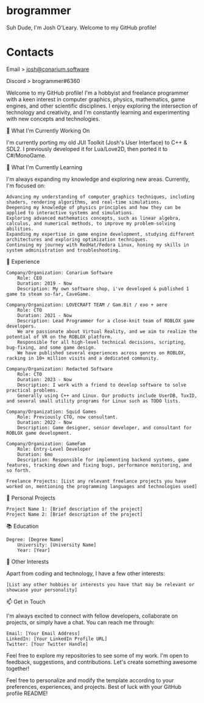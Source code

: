 # brogrammer
Suh Dude, I'm Josh O'Leary. Welcome to my GitHub profile!

# Contacts
Email > josh@conarium.software

Discord > brogrammer#6360

Welcome to my GitHub profile! I'm a hobbyist and freelance programmer with a keen interest in computer graphics, physics, mathematics, game engines, and other scientific disciplines. I enjoy exploring the intersection of technology and creativity, and I'm constantly learning and experimenting with new concepts and technologies.

🔭 What I'm Currently Working On

I'm currently porting my old JUI Toolkit (Josh's User Interface) to C++ & SDL2. I previously developed it for Lua/Love2D, then ported it to C#/MonoGame.


🌱 What I'm Currently Learning

I'm always expanding my knowledge and exploring new areas. Currently, I'm focused on:

    Advancing my understanding of computer graphics techniques, including shaders, rendering algorithms, and real-time simulations.
    Deepening my knowledge of physics principles and how they can be applied to interactive systems and simulations.
    Exploring advanced mathematics concepts, such as linear algebra, calculus, and numerical methods, to improve my problem-solving abilities.
    Expanding my expertise in game engine development, studying different architectures and exploring optimization techniques.
    Continuing my journey with RedHat/Fedora Linux, honing my skills in system administration and troubleshooting.

💼 Experience

    Company/Organization: Conarium Software
        Role: CEO
        Duration: 2019 - Now
        Description: My own software shop, i've developed & published 1 game to steam so-far, CaveGame.
        
    Company/Organization: LOVECRAFT TEAM / Gam.Bit / exo + aere
        Role: CTO
        Duration: 2021 - Now
        Description: Lead Programmer for a close-knit team of ROBLOX game developers.
        We are passionate about Virtual Reality, and we aim to realize the potential of VR on the ROBLOX platform. 
        Responsible for all high-level technical decisions, scripting, bug-fixing, and some game design.
        We have published several experiences across genres on ROBLOX, racking in 10+ million visits and a dedicated community.
        
    Company/Organization: Redacted Software
        Role: CTO
        Duration: 2023 - Now
        Description: I work with a friend to develop software to solve practical problems.
        Generally using C++ and Linux. Our products include UserDB, TuxID, and several small utility programs for Linux such as TODO lists.
        
    Company/Organization: Squid Games
        Role: Previously CTO, now consultant.
        Duration: 2022 - Now
        Description: Game designer, senior developer, and consultant for ROBLOX game development.
        
    Company/Organization: GameFam
        Role: Entry-Level Developer
        Duration: 6mo
        Description: Responsible for implementing backend systems, game features, tracking down and fixing bugs, performance monitoring, and so forth.

    Freelance Projects: [List any relevant freelance projects you have worked on, mentioning the programming languages and technologies used]

🚀 Personal Projects

    Project Name 1: [Brief description of the project]
    Project Name 2: [Brief description of the project]

📚 Education

    Degree: [Degree Name]
        University: [University Name]
        Year: [Year]

🌟 Other Interests

Apart from coding and technology, I have a few other interests:

    [List any other hobbies or interests you have that may be relevant or showcase your personality]

📫 Get in Touch

I'm always excited to connect with fellow developers, collaborate on projects, or simply have a chat. You can reach me through:

    Email: [Your Email Address]
    LinkedIn: [Your LinkedIn Profile URL]
    Twitter: [Your Twitter Handle]

Feel free to explore my repositories to see some of my work. I'm open to feedback, suggestions, and contributions. Let's create something awesome together!

Feel free to personalize and modify the template according to your preferences, experiences, and projects. Best of luck with your GitHub profile README!
